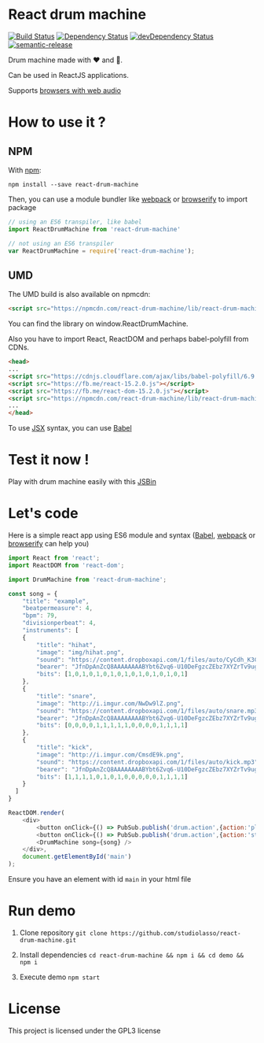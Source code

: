 # React drum machine

[![Build Status](https://travis-ci.org/StudioLasso/react-drum-machine.svg?branch=master)](https://travis-ci.org/StudioLasso/react-drum-machine)
[![Dependency Status](https://david-dm.org/studiolasso/react-drum-machine.svg)](https://david-dm.org/studiolasso/react-drum-machine)
[![devDependency Status](https://david-dm.org/studiolasso/react-drum-machine/dev-status.svg)](https://david-dm.org/studiolasso/react-drum-machine#info=devDependencies)
[![semantic-release](https://img.shields.io/badge/%20%20%F0%9F%93%A6%F0%9F%9A%80-semantic--release-e10079.svg?style=flat-square)](https://github.com/semantic-release/semantic-release)

Drum machine made with :heart: and :muscle:. 

Can be used in ReactJS applications.

Supports [browsers with web audio](http://caniuse.com/#search=web%20audio)

# How to use it ?

## NPM

With [npm](https://npmjs.com):

```
npm install --save react-drum-machine
```

Then, you can use a module bundler like [webpack](webpack.github.io) or [browserify](http://browserify.org/) to import package

```js
// using an ES6 transpiler, like babel
import ReactDrumMachine from 'react-drum-machine'

// not using an ES6 transpiler
var ReactDrumMachine = require('react-drum-machine');
```

## UMD

The UMD build is also available on npmcdn:
```html
<script src="https://npmcdn.com/react-drum-machine/lib/react-drum-machine.min.js"></script>
```
You can find the library on window.ReactDrumMachine.

Also you have to import React, ReactDOM and perhaps babel-polyfill from CDNs.
```html
<head>
...
<script src="https://cdnjs.cloudflare.com/ajax/libs/babel-polyfill/6.9.1/polyfill.js"></script>
<script src="https://fb.me/react-15.2.0.js"></script>
<script src="https://fb.me/react-dom-15.2.0.js"></script>
<script src="https://npmcdn.com/react-drum-machine/lib/react-drum-machine.min.js"></script>
...
</head>
```

To use [JSX](https://facebook.github.io/react/docs/jsx-in-depth.html) syntax, you can use [Babel](https://babeljs.io/)

# Test it now !

Play with drum machine easily with this [JSBin](https://jsbin.com/herafiw)

# Let's code

Here is a simple react app using ES6 module and syntax ([Babel](https://babeljs.io/), [webpack](webpack.github.io) or [browserify](http://browserify.org/) can help you)

```javascript
import React from 'react';
import ReactDOM from 'react-dom';

import DrumMachine from 'react-drum-machine';

const song = {
	"title": "example",
	"beatpermeasure": 4,
	"bpm": 79,
	"divisionperbeat": 4,
	"instruments": [
  	{
		"title": "hihat",
		"image": "img/hihat.png",
		"sound": "https://content.dropboxapi.com/1/files/auto/CyCdh_K3ClHat-01.wav",
		"bearer": "JfnDpAnZcQ8AAAAAAAABYbt6Zvq6-U10DeFgzcZEbz7XYZrTv9ugPuuRl0ai9BFR",
		"bits": [1,0,1,0,1,0,1,0,1,0,1,0,1,0,1,0,1]
  	},
  	{
		"title": "snare",
		"image": "http://i.imgur.com/NwDw9lZ.png",
		"sound": "https://content.dropboxapi.com/1/files/auto/snare.mp3",
		"bearer": "JfnDpAnZcQ8AAAAAAAABYbt6Zvq6-U10DeFgzcZEbz7XYZrTv9ugPuuRl0ai9BFR",
		"bits": [0,0,0,0,1,1,1,1,1,0,0,0,0,1,1,1,1]
  	},
  	{
		"title": "kick",
		"image": "http://i.imgur.com/CmsdE9k.png",
		"sound": "https://content.dropboxapi.com/1/files/auto/kick.mp3",
		"bearer": "JfnDpAnZcQ8AAAAAAAABYbt6Zvq6-U10DeFgzcZEbz7XYZrTv9ugPuuRl0ai9BFR",
		"bits": [1,1,1,1,0,1,0,1,0,0,0,0,0,1,1,1,1]
  	}
  ]
}

ReactDOM.render(
	<div>
		<button onClick={() => PubSub.publish('drum.action',{action:'play'})}>Play</button>
		<button onClick={() => PubSub.publish('drum.action',{action:'stop'})}>Stop</button>
		<DrumMachine song={song} />
	</div>,
	document.getElementById('main')
);
```

Ensure you have an element with id `main` in your html file

# Run demo

1. Clone repository `git clone https://github.com/studiolasso/react-drum-machine.git`

2. Install dependencies `cd react-drum-machine && npm i && cd demo && npm i`

3. Execute demo `npm start`

# License

This project is licensed under the GPL3 license
